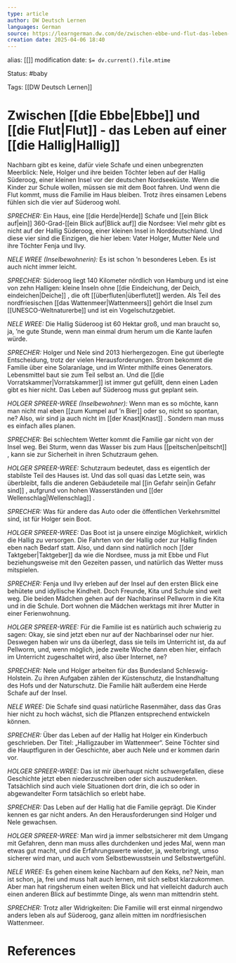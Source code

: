 ```yaml
---
type: article
author: DW Deutsch Lernen
languages: German
source: https://learngerman.dw.com/de/zwischen-ebbe-und-flut-das-leben-auf-einer-hallig/l-72117910/lm
creation date: 2025-04-06 18:40
---
```

alias: [[]]
modification date: `$= dv.current().file.mtime`

Status: #baby 

Tags: [[DW Deutsch Lernen]]

# Zwischen [[die Ebbe|Ebbe]] und [[die Flut|Flut]]  - das Leben auf einer [[die Hallig|Hallig]] 


Nachbarn gibt es keine, dafür viele Schafe und einen unbegrenzten Meerblick: Nele, Holger und ihre beiden Töchter leben auf der Hallig Süderoog, einer kleinen Insel vor der deutschen Nordseeküste. Wenn die Kinder zur Schule wollen, müssen sie mit dem Boot fahren. Und wenn die Flut kommt, muss die Familie im Haus bleiben. Trotz ihres einsamen Lebens fühlen sich die vier auf Süderoog wohl.

*SPRECHER:*
Ein Haus, eine [[die Herde|Herde]]  Schafe und [[ein Blick auf|ein]] 360-Grad-[[ein Blick auf|Blick auf]] die Nordsee: Viel mehr gibt es nicht auf der Hallig Süderoog, einer kleinen Insel in Norddeutschland. Und diese vier sind die Einzigen, die hier leben: Vater Holger, Mutter Nele und ihre Töchter Fenja und Ilvy.

*NELE WREE (Inselbewohnerin):*
Es ist schon ’n besonderes Leben. Es ist auch nicht immer leicht.

*SPRECHER:*
Süderoog liegt 140 Kilometer nördlich von Hamburg und ist eine von zehn Halligen: kleine Inseln ohne [[die Eindeichung, der Deich, eindeichen|Deiche]] , die oft [[überfluten|überflutet]]  werden. Als Teil des nordfriesischen [[das Wattenmeer|Wattenmeers]] gehört die Insel zum [[UNESCO-Weltnaturerbe]] und ist ein Vogelschutzgebiet.

*NELE WREE:*
Die Hallig Süderoog ist 60 Hektar groß, und man braucht so, ja, ’ne gute Stunde, wenn man einmal drum herum um die Kante laufen würde.

*SPRECHER:*
Holger und Nele sind 2013 hierhergezogen. Eine gut überlegte Entscheidung, trotz der vielen Herausforderungen. Strom bekommt die Familie über eine Solaranlage, und im Winter mithilfe eines Generators. Lebensmittel baut sie zum Teil selbst an. Und die [[die Vorratskammer|Vorratskammer]]  ist immer gut gefüllt, denn einen Laden gibt es hier nicht. Das Leben auf Süderoog muss gut geplant sein.

*HOLGER SPREER-WREE (Inselbewohner):*
Wenn man es so möchte, kann man nicht mal eben [[zum Kumpel auf ’n Bier]] oder so, nicht so spontan, ne? Also, wir sind ja auch nicht im [[der Knast|Knast]] . Sondern man muss es einfach alles planen.

*SPRECHER:*
Bei schlechtem Wetter kommt die Familie gar nicht von der Insel weg. Bei Sturm, wenn das Wasser bis zum Haus [[peitschen|peitscht]] , kann sie zur Sicherheit in ihren Schutzraum gehen.

*HOLGER SPREER-WREE:*
Schutzraum bedeutet, dass es eigentlich der stabilste Teil des Hauses ist. Und das soll quasi das Letzte sein, was überbleibt, falls die anderen Gebäudeteile mal [[in Gefahr sein|in Gefahr sind]] , aufgrund von hohen Wasserständen und [[der Wellenschlag|Wellenschlag]] .

*SPRECHER:*
Was für andere das Auto oder die öffentlichen Verkehrsmittel sind, ist für Holger sein Boot.

*HOLGER SPREER-WREE:*
Das Boot ist ja unsere einzige Möglichkeit, wirklich die Hallig zu versorgen. Die Fahrten von der Hallig oder zur Hallig finden eben nach Bedarf statt. Also, und dann sind natürlich noch [[der Taktgeber|Taktgeber]]  da wie die Nordsee, muss ja mit Ebbe und Flut beziehungsweise mit den Gezeiten passen, und natürlich das Wetter muss mitspielen.

*SPRECHER:*
Fenja und Ilvy erleben auf der Insel auf den ersten Blick eine behütete und idyllische Kindheit. Doch Freunde, Kita und Schule sind weit weg. Die beiden Mädchen gehen auf der Nachbarinsel Pellworm in die Kita und in die Schule. Dort wohnen die Mädchen werktags mit ihrer Mutter in einer Ferienwohnung.

*HOLGER SPREER-WREE:*
Für die Familie ist es natürlich auch schwierig zu sagen: Okay, sie sind jetzt eben nur auf der Nachbarinsel oder nur hier. Deswegen haben wir uns da überlegt, dass sie teils im Unterricht ist, da auf Pellworm, und, wenn möglich, jede zweite Woche dann eben hier, einfach im Unterricht zugeschaltet wird, also über Internet, ne?

*SPRECHER:*
Nele und Holger arbeiten für das Bundesland Schleswig-Holstein. Zu ihren Aufgaben zählen der Küstenschutz, die Instandhaltung des Hofs und der Naturschutz. Die Familie hält außerdem eine Herde Schafe auf der Insel.

*NELE WREE:*
Die Schafe sind quasi natürliche Rasenmäher, dass das Gras hier nicht zu hoch wächst, sich die Pflanzen entsprechend entwickeln können.

*SPRECHER:*
Über das Leben auf der Hallig hat Holger ein Kinderbuch geschrieben. Der Titel: „Halligzauber im Wattenmeer“. Seine Töchter sind die Hauptfiguren in der Geschichte, aber auch Nele und er kommen darin vor.

*HOLGER SPREER-WREE:*
Das ist mir überhaupt nicht schwergefallen, diese Geschichte jetzt eben niederzuschreiben oder sich auszudenken. Tatsächlich sind auch viele Situationen dort drin, die ich so oder in abgewandelter Form tatsächlich so erlebt habe.

*SPRECHER:*
Das Leben auf der Hallig hat die Familie geprägt. Die Kinder kennen es gar nicht anders. An den Herausforderungen sind Holger und Nele gewachsen.

*HOLGER SPREER-WREE:*
Man wird ja immer selbstsicherer mit dem Umgang mit Gefahren, denn man muss alles durchdenken und jedes Mal, wenn man etwas gut macht, und die Erfahrungswerte wieder, ja, weiterbringt, umso sicherer wird man, und auch vom Selbstbewusstsein und Selbstwertgefühl.

*NELE WREE:*
Es gehen einem keine Nachbarn auf den Keks, ne? Nein, man ist schon, ja, frei und muss halt auch lernen, mit sich selbst klarzukommen. Aber man hat ringsherum einen weiten Blick und hat vielleicht dadurch auch einen anderen Blick auf bestimmte Dinge, als wenn man mittendrin steht.

*SPRECHER:*
Trotz aller Widrigkeiten: Die Familie will erst einmal nirgendwo anders leben als auf Süderoog, ganz allein mitten im nordfriesischen Wattenmeer.















# References